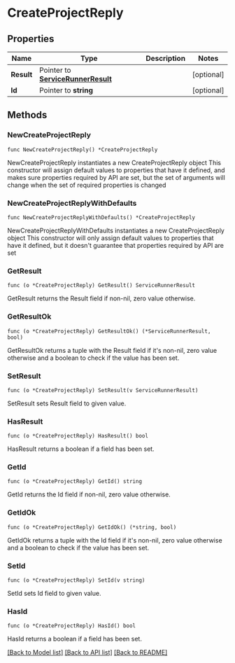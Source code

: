 # CreateProjectReply

## Properties

Name | Type | Description | Notes
------------ | ------------- | ------------- | -------------
**Result** | Pointer to [**ServiceRunnerResult**](ServiceRunnerResult.md) |  | [optional] 
**Id** | Pointer to **string** |  | [optional] 

## Methods

### NewCreateProjectReply

`func NewCreateProjectReply() *CreateProjectReply`

NewCreateProjectReply instantiates a new CreateProjectReply object
This constructor will assign default values to properties that have it defined,
and makes sure properties required by API are set, but the set of arguments
will change when the set of required properties is changed

### NewCreateProjectReplyWithDefaults

`func NewCreateProjectReplyWithDefaults() *CreateProjectReply`

NewCreateProjectReplyWithDefaults instantiates a new CreateProjectReply object
This constructor will only assign default values to properties that have it defined,
but it doesn't guarantee that properties required by API are set

### GetResult

`func (o *CreateProjectReply) GetResult() ServiceRunnerResult`

GetResult returns the Result field if non-nil, zero value otherwise.

### GetResultOk

`func (o *CreateProjectReply) GetResultOk() (*ServiceRunnerResult, bool)`

GetResultOk returns a tuple with the Result field if it's non-nil, zero value otherwise
and a boolean to check if the value has been set.

### SetResult

`func (o *CreateProjectReply) SetResult(v ServiceRunnerResult)`

SetResult sets Result field to given value.

### HasResult

`func (o *CreateProjectReply) HasResult() bool`

HasResult returns a boolean if a field has been set.

### GetId

`func (o *CreateProjectReply) GetId() string`

GetId returns the Id field if non-nil, zero value otherwise.

### GetIdOk

`func (o *CreateProjectReply) GetIdOk() (*string, bool)`

GetIdOk returns a tuple with the Id field if it's non-nil, zero value otherwise
and a boolean to check if the value has been set.

### SetId

`func (o *CreateProjectReply) SetId(v string)`

SetId sets Id field to given value.

### HasId

`func (o *CreateProjectReply) HasId() bool`

HasId returns a boolean if a field has been set.


[[Back to Model list]](../README.md#documentation-for-models) [[Back to API list]](../README.md#documentation-for-api-endpoints) [[Back to README]](../README.md)


